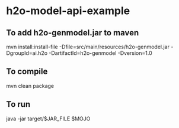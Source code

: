 # h2o-model-api-example

## To add h2o-genmodel.jar to maven

mvn install:install-file -Dfile=src/main/resources/h2o-genmodel.jar -DgroupId=ai.h2o -DartifactId=h2o-genmodel -Dversion=1.0

## To compile

mvn clean package

## To run

java -jar target/\$JAR\_FILE $MOJO
